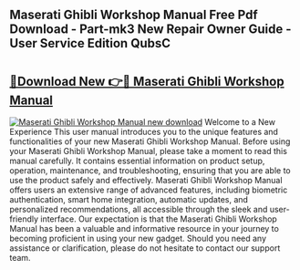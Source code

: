## Maserati Ghibli Workshop Manual Free Pdf Download - Part-mk3 New Repair Owner Guide - User Service Edition QubsC

# <h2><a href="http://cf12498.oget.top/?id=Maserati+Ghibli+Workshop+Manual">🔗Download New 👉🔴 Maserati Ghibli Workshop Manual</a></h2>

[![Maserati Ghibli Workshop Manual new download](https://i.imgur.com/5g1atiW.png)](http://cf12498.oget.top/?id=Maserati+Ghibli+Workshop+Manual)
Welcome to a New Experience This user manual introduces you to the unique features and functionalities of your new Maserati Ghibli Workshop Manual. Before using your Maserati Ghibli Workshop Manual, please take a moment to read this manual carefully. It contains essential information on product setup, operation, maintenance, and troubleshooting, ensuring that you are able to use the product safely and effectively. Maserati Ghibli Workshop Manual offers users an extensive range of advanced features, including biometric authentication, smart home integration, automatic updates, and personalized recommendations, all accessible through the sleek and user-friendly interface. Our expectation is that the Maserati Ghibli Workshop Manual has been a valuable and informative resource in your journey to becoming proficient in using your new gadget. Should you need any assistance or clarification, please do not hesitate to contact our support team.
